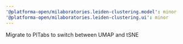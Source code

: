 ```yaml
---
'@platforma-open/milaboratories.leiden-clustering.model': minor
'@platforma-open/milaboratories.leiden-clustering.ui': minor
---
```


Migrate to PlTabs to switch between UMAP and tSNE

